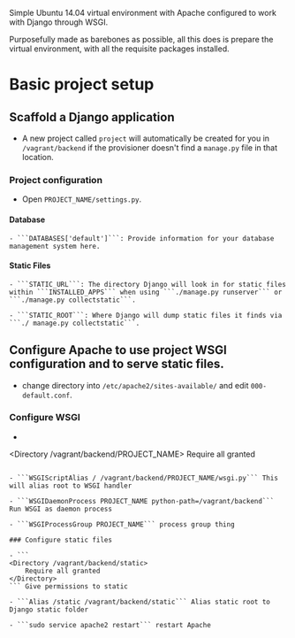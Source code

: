 Simple Ubuntu 14.04 virtual environment with Apache configured to work with Django through WSGI.

Purposefully made as barebones as possible, all this does is prepare the virtual environment, with all the requisite packages installed.

# Basic project setup

## Scaffold a Django application

- A new project called ```project``` will automatically be created for you in ```/vagrant/backend``` if
the provisioner doesn't find a ```manage.py``` file in that location.

### Project configuration

- Open ```PROJECT_NAME/settings.py```.

#### Database ####

    - ```DATABASES['default']```: Provide information for your database management system here.

#### Static Files ####

    - ```STATIC_URL```: The directory Django will look in for static files within ```INSTALLED_APPS``` when using ```./manage.py runserver``` or ```./manage.py collectstatic```.

    - ```STATIC_ROOT```: Where Django will dump static files it finds via ```./ manage.py collectstatic```.


## Configure Apache to use project WSGI configuration and to serve static files.

- change directory into ```/etc/apache2/sites-available/``` and edit ```000-default.conf```.

### Configure WSGI

- ```
<Directory /vagrant/backend/PROJECT_NAME>
    <Files wsgi.py>
        Require all granted
    </Files>
</Directory>
``` This will give permissions for wsgi.py

- ```WSGIScriptAlias / /vagrant/backend/PROJECT_NAME/wsgi.py``` This will alias root to WSGI handler

- ```WSGIDaemonProcess PROJECT_NAME python-path=/vagrant/backend``` Run WSGI as daemon process

- ```WSGIProcessGroup PROJECT_NAME``` process group thing

### Configure static files

- ```
<Directory /vagrant/backend/static>
    Require all granted
</Directory>
``` Give permissions to static

- ```Alias /static /vagrant/backend/static``` Alias static root to Django static folder

- ```sudo service apache2 restart``` restart Apache